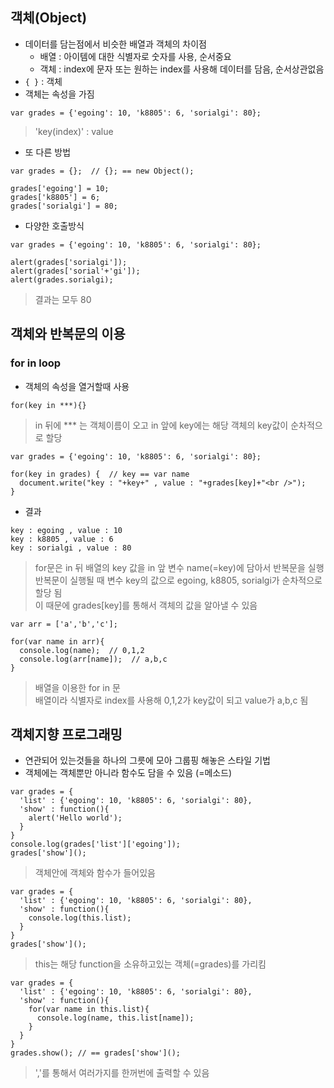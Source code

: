 ## 객체(Object)
- 데이터를 담는점에서 비슷한 배열과 객체의 차이점
    - 배열 : 아이템에 대한 식별자로 숫자를 사용, 순서중요
    - 객체 : index에 문자 또는 원하는 index를 사용해 데이터를 담음, 순서상관없음
- `{ }` : 객체
- 객체는 속성을 가짐
```
var grades = {'egoing': 10, 'k8805': 6, 'sorialgi': 80};
```
> 'key(index)' : value
- 또 다른 방법
```
var grades = {};  // {}; == new Object();

grades['egoing'] = 10;
grades['k8805'] = 6;
grades['sorialgi'] = 80;
```
- 다양한 호출방식
```
var grades = {'egoing': 10, 'k8805': 6, 'sorialgi': 80};

alert(grades['sorialgi']);
alert(grades['sorial'+'gi']);
alert(grades.sorialgi);
```
> 결과는 모두 80


## 객체와 반복문의 이용
### for in loop
- 객체의 속성을 열거할때 사용
```
for(key in ***){}
```
> in 뒤에 *** 는 객체이름이 오고 in 앞에 key에는 해당 객체의 key값이 순차적으로 할당 
```
var grades = {'egoing': 10, 'k8805': 6, 'sorialgi': 80};

for(key in grades) {  // key == var name
  document.write("key : "+key+" , value : "+grades[key]+"<br />");
}
```
- 결과
```
key : egoing , value : 10
key : k8805 , value : 6
key : sorialgi , value : 80
```
> for문은 in 뒤 배열의 key 값을 in 앞 변수 name(=key)에 담아서 반복문을 실행<br />반복문이 실행될 때 변수 key의 값으로 egoing, k8805, sorialgi가 순차적으로 할당 됨<br />이 때문에 grades[key]를 통해서 객체의 값을 알아낼 수 있음
```
var arr = ['a','b','c'];

for(var name in arr){
  console.log(name);  // 0,1,2
  console.log(arr[name]);  // a,b,c
}
```
> 배열을 이용한 for in 문<br />배열이라 식별자로 index를 사용해 0,1,2가 key값이 되고 value가 a,b,c 됨


## 객체지향 프로그래밍
- 연관되어 있는것들을 하나의 그릇에 모아 그룹핑 해놓은 스타일 기법
- 객체에는 객체뿐만 아니라 함수도 담을 수 있음 (=메소드)
```
var grades = { 
  'list' : {'egoing': 10, 'k8805': 6, 'sorialgi': 80},
  'show' : function(){
    alert('Hello world');
  }
}
console.log(grades['list']['egoing']);
grades['show']();
```
> 객체안에 객체와 함수가 들어있음
```
var grades = {
  'list' : {'egoing': 10, 'k8805': 6, 'sorialgi': 80},
  'show' : function(){
    console.log(this.list);
  }
}
grades['show']();
```
> this는 해당 function을 소유하고있는 객체(=grades)를 가리킴
```
var grades = {
  'list' : {'egoing': 10, 'k8805': 6, 'sorialgi': 80},
  'show' : function(){
    for(var name in this.list){
      console.log(name, this.list[name]);
    }
  }
}	
grades.show(); // == grades['show']();
```
> ','를 통해서 여러가지를 한꺼번에 출력할 수 있음
